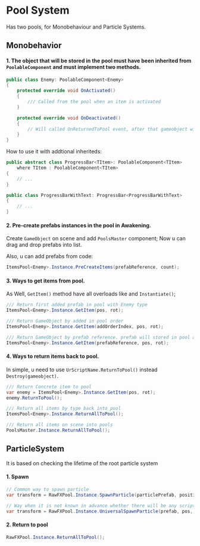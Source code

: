 # Pool System
Has two pools, for Monobehaviour and Particle Systems.

## Monobehavior
#### 1. The object that will be stored in the pool must have been inherited from `PoolableComponent` and must implement two methods.
```cs
public class Enemy: PoolableComponent<Enemy> 
{
    protected override void OnActivated()
    {
        /// Called from the pool when an item is activated
    }

    protected override void OnDeactivated()
    {
        // Will called OnReturnedToPool event, after that gameobject will disabled and returned to pool as child
    }
}
```

How to use it with addtional inheriteds:
```cs
public abstract class ProgressBar<TItem>: PoolableComponent<TItem> 
    where TItem : PoolableComponent<TItem>
{
    // ...
}

public class ProgressBarWithText: ProgressBar<ProgressBarWithText>
{
    // ...
}
```

#### 2. Pre-create prefabs instances in the pool in Awakening.

Create `GameObject` on scene and add `PoolsMaster` component; Now u can drag and drop prefabs into list.

Also, u can add prefabs from code: 
```cs
ItemsPool<Enemy>.Instance.PreCreateItems(prefabReference, count);
```

#### 3. Ways to get items from pool.
As Well, `GetItem()` method have all overloads like and `Instantiate()`;
```cs
/// Return first added prefab in pool with Enemy type
ItemsPool<Enemy>.Instance.GetItem(pos, rot);

/// Return GameObject by added in pool order
ItemsPool<Enemy>.Instance.GetItem(addOrderIndex, pos, rot);

/// Return GameObject by prefab reference. prefab will stored in pool and get the add order
ItemsPool<Enemy>.Instance.GetItem(prefabReference, pos, rot);
```

#### 4. Ways to return items back to pool.
In simple, u need to use `UrScriptName.ReturnToPool()` instead `Destroy(gameobject)`.
```cs
/// Return Concrete item to pool
var enemy = ItemsPool<Enemy>.Instance.GetItem(pos, rot);
enemy.ReturnToPool();

/// Return all items by type back into pool
ItemsPool<Enemy>.Instance.ReturnAllToPool();

/// Return all items on scene into pools
PoolsMaster.Instance.ReturnAllToPool();
```


## ParticleSystem

It is based on checking the lifetime of the root particle system

#### 1. Spawn
```cs
// Common way to spawn particle
var transform = RawFXPool.Instance.SpawnParticle(particlePrefab, position, opt:rot);

// Way when it is not known in advance whether there will be any script on the particle system inherited from PoolableComponent  or not.
var transform = RawFXPool.Instance.UniversalSpawnParticle(prefab, pos, rot);
```
#### 2. Return to pool
```cs
RawFXPool.Instance.ReturnAllToPool();
```
